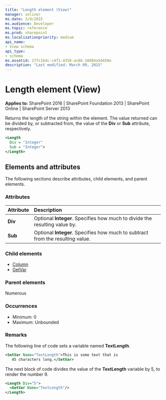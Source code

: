 ```yaml
---
title: "Length element (View)"
manager: soliver
ms.date: 3/9/2015
ms.audience: Developer
ms.topic: reference
ms.prod: sharepoint
ms.localizationpriority: medium
api_name:
- View schema
api_type:
- schema
ms.assetid: 27fc1bdc-c4f1-4358-ac6b-18d84a5d458e
description: "Last modified: March 09, 2015"
---
```


# Length element (View)

**Applies to:** SharePoint 2016 | SharePoint Foundation 2013 | SharePoint Online | SharePoint Server 2013
  
Returns the length of the string within the element. The value returned can be divided by, or subtracted from, the value of the **Div** or **Sub** attribute, respectively. 
  
```XML
<Length
  Div = "Integer"
  Sub = "Integer">
</Length>
```

## Elements and attributes

The following sections describe attributes, child elements, and parent elements.

### Attributes

|**Attribute**|**Description**|
|:-----|:-----|
|**Div** <br/> |Optional **Integer**. Specifies how much to divide the resulting value by.  <br/> |
|**Sub** <br/> |Optional **Integer**. Specifies how much to subtract from the resulting value.  <br/> |
   
### Child elements

- [Column](column-element-view.md)
- [GetVar](getvar-element-view.md)
   
### Parent elements

Numerous 
   
### Occurrences

- Minimum: 0
- Maximum: Unbounded  
   
### Remarks

The following line of code sets a variable named **TextLength**.
  
```XML
<SetVar Name="TextLength">This is some text that is 
   45 characters long.</SetVar>
```

The next block of code divides the value of the **TextLength** variable by 5, to render the number 9. 
  
```XML
<Length Div="5">
  <GetVar Name="TextLength"/>
</Length>
```

<br/>
